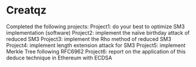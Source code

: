 # Creatqz

Completed the following projects:
Project1: do your best to optimize SM3 implementation (software)
Project2: implement the naïve birthday attack of reduced SM3
Project3: implement the Rho method of reduced SM3
Project4: implement length extension attack for SM3
Project5: implement Merkle Tree following RFC6962
Project6: report on the application of this deduce technique in Ethereum with ECDSA

